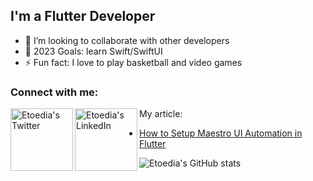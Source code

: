 ## I'm a Flutter Developer

- 👯 I’m looking to collaborate with other developers
- 🥅 2023 Goals: learn Swift/SwiftUI
- ⚡ Fun fact: I love to play basketball and video games

### Connect with me:
<a href="https://twitter.com/Etoedia">
  <img align="left" alt="Etoedia's Twitter" width="100px" src="https://img.shields.io/badge/Twitter-1DA1F2?style=for-the-badge&logo=Twitter&logoColor=white" />
</a>
<a href="https://www.linkedin.com/in/inyene-etoedia/">
  <img align="left" alt="Etoedia's LinkedIn" width="100px" src="https://img.shields.io/badge/LinkedIn-0A66C2?style=for-the-badge&logo=LinkedIn&logoColor=white" />
</a>

My article:

- [How to Setup Maestro UI Automation in Flutter](https://medium.com/@etoedia/how-to-setup-maestro-ui-automation-in-flutter-14770f63bc61)

![Etoedia's GitHub stats](https://github-readme-stats.vercel.app/api?username=DavidEtoedia&show_icons=true&count_private=true&theme=dracula)
